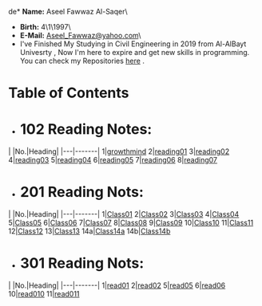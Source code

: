 de\* **Name:** Aseel Fawwaz Al-Saqer\

- **Birth:** 4\1\1997\
- **E-Mail:** Aseel_Fawwaz@yahoo.com\
- I've Finished My Studying in Civil Engineering in 2019 from Al-AlBayt Univesrty , Now I'm here to expire and get new skills in programming.\
  You can check my Repositories [here](https://github.com/Aseelalsaqer?tab=repositories) .

# Table of Contents

- # 102 Reading Notes:

|
|No.|Heading|
|---|-------|
1|[growthmind](https://aseelalsaqer.github.io/reading-nots/growthmind)
2|[reading01](https://aseelalsaqer.github.io/reading-nots/reading01)
3|[reading02](https://aseelalsaqer.github.io/reading-nots/reading02)
4|[reading03](https://aseelalsaqer.github.io/reading-nots/reading03)
5|[reading04](https://aseelalsaqer.github.io/reading-nots/reading04)
6|[reading05](https://aseelalsaqer.github.io/reading-nots/reading05)
7|[reading06](https://aseelalsaqer.github.io/reading-nots/reading06)
8|[reading07](https://aseelalsaqer.github.io/reading-nots/reading07)

- # 201 Reading Nots:

|
|No.|Heading|
|---|-------|
1|[Class01](https://aseelalsaqer.github.io/reading-nots/class01)
2|[Class02](https://aseelalsaqer.github.io/reading-nots/class02)
3|[Class03](https://aseelalsaqer.github.io/reading-nots/class03)
4|[Class04](https://aseelalsaqer.github.io/reading-nots/class04)
5|[Class05](https://aseelalsaqer.github.io/reading-nots/class05)
6|[Class06](https://aseelalsaqer.github.io/reading-nots/class06)
7|[Class07](https://aseelalsaqer.github.io/reading-nots/class07)
8|[Class08](https://aseelalsaqer.github.io/reading-nots/class08)
9|[Class09](https://aseelalsaqer.github.io/reading-nots/class09)
10|[Class10](https://aseelalsaqer.github.io/reading-nots/class10)
11|[Class11](https://aseelalsaqer.github.io/reading-nots/class11)
12|[Class12](https://aseelalsaqer.github.io/reading-nots/class12)
13|[Class13](https://aseelalsaqer.github.io/reading-nots/class13)
14a|[Class14a](https://aseelalsaqer.github.io/reading-nots/class14a)
14b|[Class14b](https://aseelalsaqer.github.io/reading-nots/class14b)

- # 301 Reading Nots:

|
|No.|Heading|
|---|-------|
1|[read01](https://aseelalsaqer.github.io/reading-nots/read01)
2|[read02](https://aseelalsaqer.github.io/reading-nots/read02)
5|[read05](https://aseelalsaqer.github.io/reading-nots/read05)
6|[read06](https://aseelalsaqer.github.io/reading-nots/read06)
10|[read010](https://aseelalsaqer.github.io/reading-nots/read010)
11|[read011](https://aseelalsaqer.github.io/reading-nots/read011)
